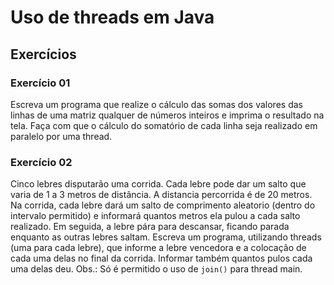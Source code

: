 # Uso de threads em Java

## Exercícios

### Exercício 01

Escreva um programa que realize o cálculo das somas dos valores das linhas de uma matriz qualquer de números inteiros e imprima o resultado na tela. Faça com que o cálculo do somatório de cada linha seja realizado em paralelo por uma thread.

### Exercício 02

Cinco lebres disputarão uma corrida. Cada lebre pode dar um salto que varia de 1 a 3 metros de distância. A distancia percorrida é de 20 metros. Na corrida, cada lebre dará um salto de comprimento aleatorio (dentro do intervalo permitido) e informará quantos metros ela pulou a cada salto realizado. Em seguida, a lebre pára para descansar, ficando parada enquanto as outras lebres saltam. Escreva um programa, utilizando threads (uma para cada lebre), que informe a lebre vencedora e a colocação de cada uma delas no final da corrida. Informar também quantos pulos cada uma delas deu. Obs.: Só é permitido o uso de `join()` para thread main.
